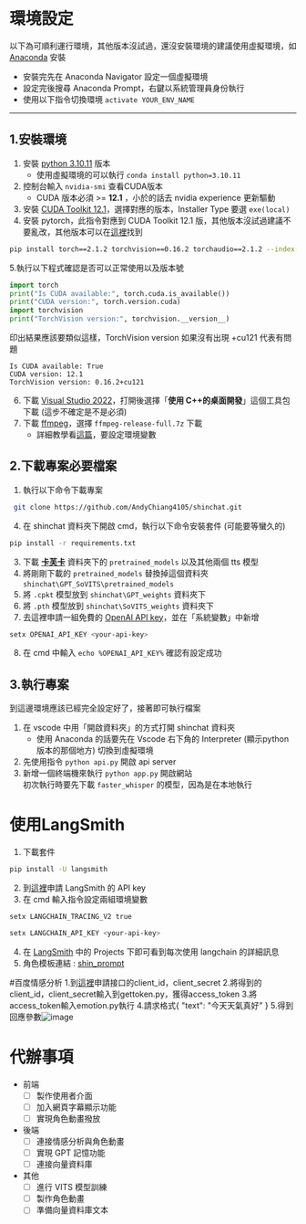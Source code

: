 # 環境設定
以下為可順利運行環境，其他版本沒試過，還沒安裝環境的建議使用虛擬環境，如 [Anaconda](https://www.anaconda.com/download) 安裝
  - 安裝完先在 Anaconda Navigator 設定一個虛擬環境
  - 設定完後搜尋 Anaconda Prompt，右鍵以系統管理員身份執行
  - 使用以下指令切換環境 `activate YOUR_ENV_NAME`
---
## 1.安裝環境
1. 安裝 [python 3.10.11](https://www.python.org/downloads/release/python-31011/) 版本 
    - 使用虛擬環境的可以執行 `conda install python=3.10.11` 
2. 控制台輸入 `nvidia-smi` 查看CUDA版本
    - CUDA 版本必須 >= **12.1** ，小於的話去 nvidia experience 更新驅動
3. 安裝 [CUDA Toolkit 12.1](https://developer.nvidia.com/cuda-12-1-0-download-archive?target_os=Windows&target_arch=x86_64&target_version=11&target_type=exe_local)，選擇對應的版本，Installer Type 要選 `exe(local)`
4. 安裝 pytorch，此指令對應到 CUDA Toolkit 12.1 版，其他版本沒試過建議不要亂改，其他版本可以在[這裡](https://pytorch.org/get-started/previous-versions/)找到
```bash
pip install torch==2.1.2 torchvision==0.16.2 torchaudio==2.1.2 --index-url https://download.pytorch.org/whl/cu121
```
5.執行以下程式確認是否可以正常使用以及版本號
```python
import torch
print("Is CUDA available:", torch.cuda.is_available())
print("CUDA version:", torch.version.cuda)
import torchvision
print("TorchVision version:", torchvision.__version__)
```
印出結果應該要類似這樣，TorchVision version 如果沒有出現 +cu121 代表有問題
```
Is CUDA available: True
CUDA version: 12.1
TorchVision version: 0.16.2+cu121
```
6. 下載 [Visual Studio 2022](https://visualstudio.microsoft.com/zh-hant/)，打開後選擇「**使用 C++的桌面開發**」這個工具包下載 (這步不確定是不是必須)
7. 下載 [ffmpeg](https://www.gyan.dev/ffmpeg/builds/#release-builds)，選擇 `ffmpeg-release-full.7z` 下載
    - 詳細教學看[這篇](https://vocus.cc/article/64701a2cfd897800014daed0)，要設定環境變數

 ## 2.下載專案必要檔案
 1. 執行以下命令下載專案
```bash
 git clone https://github.com/AndyChiang4105/shinchat.git
```
 4. 在 shinchat 資料夾下開啟 cmd，執行以下命令安裝套件 (可能要等蠻久的)
```bash
pip install -r requirements.txt
```
3. 下載 [**卡芙卡**](https://soochowmss-my.sharepoint.com/personal/10156215_mss_scu_edu_tw/_layouts/15/onedrive.aspx?id=%2Fpersonal%2F10156215%5Fmss%5Fscu%5Fedu%5Ftw%2FDocuments%2F%E8%A0%9F%E7%AD%86%E5%B0%8F%E6%96%B0&ga=1) 資料夾下的 `pretrained_models` 以及其他兩個 tts 模型
4. 將剛剛下載的 `pretrained_models` 替換掉這個資料夾 `shinchat\GPT_SoVITS\pretrained_models`
5. 將 `.cpkt` 模型放到 `shinchat\GPT_weights` 資料夾下
6. 將 `.pth` 模型放到 `shinchat\SoVITS_weights` 資料夾下
7. 去這裡申請一組免費的 [OpenAI API key](https://github.com/chatanywhere/GPT_API_free)，並在「系統變數」中新增
```bash
setx OPENAI_API_KEY <your-api-key>
```
8. 在 cmd 中輸入 `echo %OPENAI_API_KEY%` 確認有設定成功

## 3.執行專案
到這邊環境應該已經完全設定好了，接著即可執行檔案
1. 在 vscode 中用「開啟資料夾」的方式打開 shinchat 資料夾
    - 使用 Anaconda 的話要先在 Vscode 右下角的 Interpreter (顯示python版本的那個地方) 切換到虛擬環境
2. 先使用指令 `python api.py` 開啟 api server
3. 新增一個終端機來執行 `python app.py` 開啟網站  
初次執行時要先下載 `faster_whisper` 的模型，因為是在本地執行

# 使用LangSmith
1. 下載套件
```bash
pip install -U langsmith
```
2. 到[這裡](https://smith.langchain.com/settings)申請 LangSmith 的 API key
3. 在 cmd 輸入指令設定兩組環境變數
```bash
setx LANGCHAIN_TRACING_V2 true
```
```bash
setx LANGCHAIN_API_KEY <your-api-key>
```
4. 在 [LangSmith](https://smith.langchain.com/) 中的 Projects 下即可看到每次使用 langchain 的詳細訊息
5. 角色模板連結 : [shin_prompt](https://smith.langchain.com/hub/shinchat/shin_prompt)

#百度情感分析
1.到[這裡](https://ai.baidu.com/tech/nlp_apply/sentiment_classify)申請接口的client_id，client_secret
2.將得到的client_id，client_secret輸入到gettoken.py，獲得access_token
3.將access_token輸入emotion.py執行
4.請求格式{
          "text": "今天天氣真好"
          }
5.得到回應參數![image](https://github.com/AndyChiang4105/shinchat/assets/147487437/0f7451fc-7962-4203-8398-b41cf5413e70)

# 代辦事項
- 前端
  - [ ] 製作使用者介面
  - [ ] 加入網頁字幕顯示功能
  - [ ] 實現角色動畫撥放
- 後端
  - [ ] 連接情感分析與角色動畫
  - [ ] 實現 GPT 記憶功能
  - [ ] 連接向量資料庫
- 其他
  - [ ] 進行 VITS 模型訓練
  - [ ] 製作角色動畫
  - [ ] 準備向量資料庫文本

